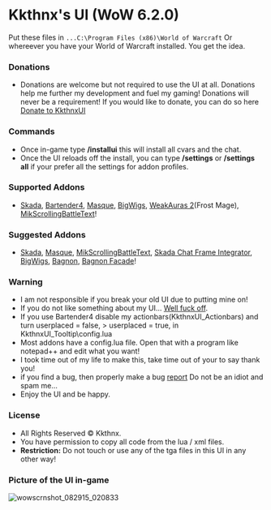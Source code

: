 # Kkthnx's UI (WoW 6.2.0)

Put these files  in `...C:\Program Files (x86)\World of Warcraft` Or whereever you have your World of Warcraft installed. You get the idea.   

### Donations   
* Donations are welcome but not required to use the UI at all. Donations help me further my development and fuel my gaming! Donations will never be a requirement! If you would like to donate, you can do so here [Donate to KkthnxUI](https://www.paypal.com/cgi-bin/webscr?cmd=_donations&business=XC5463FDLTKSE&lc=US&item_name=KkthnxUI&currency_code=USD&bn=PP%2dDonationsBF%3abtn_donateCC_LG%2egif%3aNonHosted)   

### Commands   
* Once in-game type **/installui** this will install all cvars and the chat.   
* Once the UI reloads off the install, you can type **/settings** or **/settings all** if your prefer all the settings for addon profiles.   

### Supported Addons   
* [Skada](http://www.curse.com/addons/wow/skada), [Bartender4](http://www.curse.com/addons/wow/Bartender4), [Masque](http://www.curse.com/addons/wow/Masque), [BigWigs](http://www.curse.com/addons/wow/big-wigs), [WeakAuras 2](http://www.curse.com/addons/wow/weakauras-2)(Frost Mage), [MikScrollingBattleText](http://www.curse.com/addons/wow/mik-scrolling-battle-text)!   

### Suggested Addons   
* [Skada](http://www.curse.com/addons/wow/skada), [Masque](http://www.curse.com/addons/wow/Masque), [MikScrollingBattleText](http://www.curse.com/addons/wow/mik-scrolling-battle-text), [Skada Chat Frame Integrator](http://www.wowinterface.com/downloads/info23287-SkadaChatFrameIntegrator.html), [BigWigs](http://www.curse.com/addons/wow/big-wigs), [Bagnon](http://www.curse.com/addons/wow/bagnon), [Bagnon Facade](http://www.curse.com/addons/wow/bagnon-facade)!   

### Warning   
* I am not responsible if you break your old UI due to putting mine on!   
* If you do not like something about my UI... [Well fuck off](http://puu.sh/1AJEA).   
* If you use Bartender4 disable my actionbars(KkthnxUI_Actionbars) and turn userplaced = false, > userplaced = true, in KkthnxUI_Tooltip\config.lua
* Most addons have a config.lua file. Open that with a program like notepad++ and edit what you want!   
* I took time out of my life to make this, take time out of your to say thank you!   
* if you find a bug, then properly make a bug [report](https://github.com/Kkthnx/KkthnxUI/issues/new) Do not be an idiot and spam me...   
* Enjoy the UI and be happy.     

### License 
* All Rights Reserved © Kkthnx.
* You have permission to copy all code from the lua / xml files.   
* **Restriction:** Do not touch or use any of the tga files in this UI in any other way!   

### Picture of the UI in-game   

![wowscrnshot_082915_020833](https://cloud.githubusercontent.com/assets/1692977/9566518/39e54c60-4ed6-11e5-980f-920990b90471.jpg)
